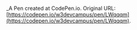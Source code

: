 # 
 _A Pen created at CodePen.io. Original URL: [https://codepen.io/w3devcampus/pen/LWqqqm](https://codepen.io/w3devcampus/pen/LWqqqm).

 